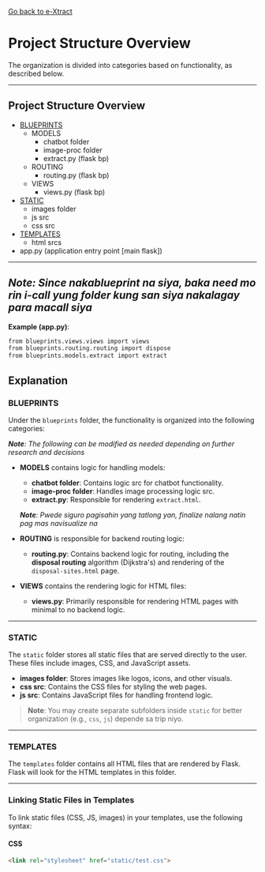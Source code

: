 [Go back to e-Xtract](https://github.com/Ervzs/e-Xtract/tree/main)

# Project Structure Overview

The organization is divided into categories based on functionality, as described below.

---

## Project Structure Overview

- [BLUEPRINTS](#blueprints)
  - MODELS
    - chatbot folder
    - image-proc folder
    - extract.py (flask bp)
  - ROUTING
    - routing.py (flask bp)
  - VIEWS
    - views.py (flask bp)
- [STATIC](#static)
  - images folder
  - js src
  - css src
- [TEMPLATES](#templates)
  - html srcs
- app.py (application entry point [main flask])
---

## ***Note**: Since nakablueprint na siya, baka need mo rin i-call yung folder kung san siya nakalagay para macall siya*
**Example (app.py)**:

```html
from blueprints.views.views import views
from blueprints.routing.routing import dispose
from blueprints.models.extract import extract
```



## Explanation

### BLUEPRINTS

   

Under the `blueprints` folder, the functionality is organized into the following categories:

   ***Note**: The following can be modified as needed depending on further research and decisions*

- **MODELS** contains logic for handling models:
  - **chatbot folder**: Contains logic src for chatbot functionality.
  - **image-proc folder**: Handles image processing logic src.
  - **extract.py**: Responsible for rendering `extract.html`.

   ***Note**: Pwede siguro pagisahin yang tatlong yan, finalize nalang natin pag mas navisualize na*

- **ROUTING** is responsible for backend routing logic:
  - **routing.py**: Contains backend logic for routing, including the **disposal routing** algorithm (Dijkstra's) and rendering of the `disposal-sites.html` page.

- **VIEWS** contains the rendering logic for HTML files:
  - **views.py**: Primarily responsible for rendering HTML pages with minimal to no backend logic.

---

### STATIC

The `static` folder stores all static files that are served directly to the user. These files include images, CSS, and JavaScript assets.

- **images folder**: Stores images like logos, icons, and other visuals.
- **css src**: Contains the CSS files for styling the web pages.
- **js src**: Contains JavaScript files for handling frontend logic.

> **Note**: You may create separate subfolders inside `static` for better organization (e.g., `css`, `js`) depende sa trip niyo.

---

### TEMPLATES

The `templates` folder contains all HTML files that are rendered by Flask. Flask will look for the HTML templates in this folder.

---

### Linking Static Files in Templates

To link static files (CSS, JS, images) in your templates, use the following syntax:

#### CSS
```html
<link rel="stylesheet" href="static/test.css">
```
